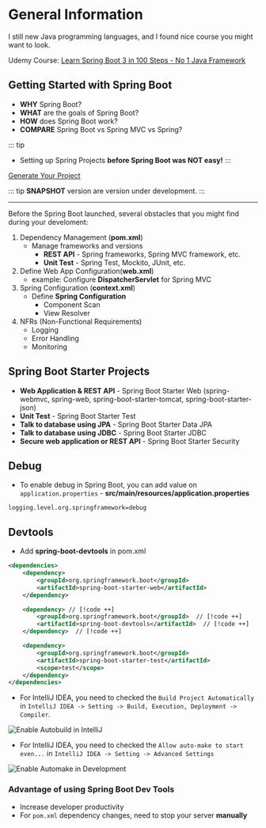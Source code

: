 # General Information

I still new Java programming languages, and I found nice course you might want to look.

Udemy Course: [Learn Spring Boot 3 in 100 Steps - No 1 Java Framework](https://www.udemy.com/course/spring-boot-tutorial-for-beginners/)

## Getting Started with Spring Boot
- **WHY** Spring Boot?
- **WHAT** are the goals of Spring Boot?
- **HOW** does Spring Boot work?
- **COMPARE** Spring Boot vs Spring MVC vs Spring?

::: tip
- Setting up Spring Projects **before Spring Boot was NOT easy!**
:::

[Generate Your Project](https://start.spring.io/)

::: tip
**SNAPSHOT** version are version under development.
:::

---

Before the Spring Boot launched, several obstacles that you might find during your develoment:

1. Dependency Management (**pom.xml**)
    - Manage frameworks and versions
      - **REST API** - Spring frameworks, Spring MVC framework, etc.
      - **Unit Test** - Spring Test, Mockito, JUnit, etc.
2. Define Web App Configuration(**web.xml**)
    - example: Configure **DispatcherServlet** for Spring MVC
3. Spring Configuration (**context.xml**)
    - Define **Spring Configuration**
      - Component Scan
      - View Resolver
4. NFRs (Non-Functional Requirements)
    - Logging
    - Error Handling
    - Monitoring

## Spring Boot Starter Projects
- **Web Application & REST API** - Spring Boot Starter Web (spring-webmvc, spring-web, spring-boot-starter-tomcat, spring-boot-starter-json)
- **Unit Test** - Spring Boot Starter Test
- **Talk to database using JPA** - Spring Boot Starter Data JPA
- **Talk to database using JDBC** - Spring Boot Starter JDBC
- **Secure web application or REST API** - Spring Boot Starter Security

## Debug

- To enable debug in Spring Boot, you can add value on `application.properties` - **src/main/resources/application.properties**

```properties
logging.level.org.springframework=debug
```

## Devtools

- Add **spring-boot-devtools** in pom.xml

```xml [pom.xml]
<dependencies>
	<dependency>
		<groupId>org.springframework.boot</groupId>
		<artifactId>spring-boot-starter-web</artifactId>
	</dependency>

    <dependency> // [!code ++]
		<groupId>org.springframework.boot</groupId>  // [!code ++]
		<artifactId>spring-boot-devtools</artifactId>  // [!code ++]
	</dependency>  // [!code ++]

	<dependency>
		<groupId>org.springframework.boot</groupId>
		<artifactId>spring-boot-starter-test</artifactId>
		<scope>test</scope>
	</dependency>
</dependencies>
```

- For IntelliJ IDEA, you need to checked the `Build Project Automatically` in `IntelliJ IDEA -> Setting -> Build, Execution, Deployment -> Compiler`.

![Enable Autobuild in IntelliJ](/assets/springboot/enable-autobuild-intellij.png)

- For IntelliJ IDEA, you need to checked the `Allow auto-make to start even...` in `IntelliJ IDEA -> Setting -> Advanced Settings`

![Enable Automake in Development](/assets/springboot/enable-automake-development.png)

### Advantage of using Spring Boot Dev Tools
- Increase developer productivity
- For `pom.xml` dependency changes, need to stop your server **manually**
